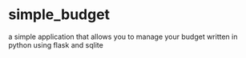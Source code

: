# simple_budget
a simple application that allows you to manage your budget written in python using flask and sqlite

